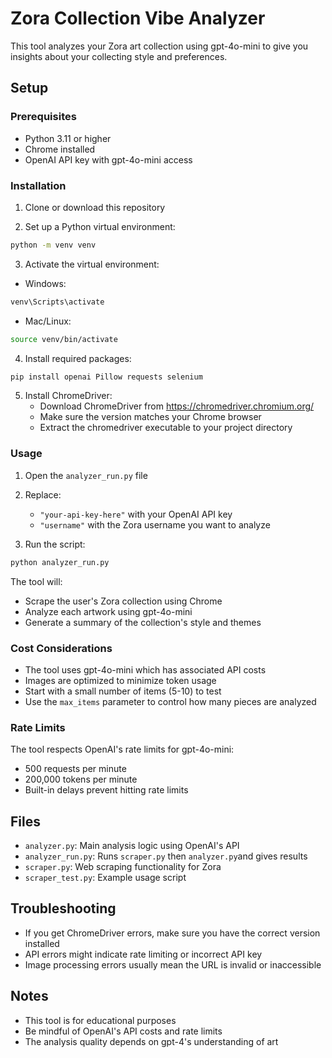 # Zora Collection Vibe Analyzer

This tool analyzes your Zora art collection using gpt-4o-mini to give you insights about your collecting style and preferences.

## Setup

### Prerequisites
- Python 3.11 or higher
- Chrome installed
- OpenAI API key with gpt-4o-mini access

### Installation

1. Clone or download this repository

2. Set up a Python virtual environment:
```bash
python -m venv venv
```

3. Activate the virtual environment:
- Windows:
```bash
venv\Scripts\activate
```
- Mac/Linux:
```bash
source venv/bin/activate
```

4. Install required packages:
```bash
pip install openai Pillow requests selenium
```

5. Install ChromeDriver:
   - Download ChromeDriver from https://chromedriver.chromium.org/
   - Make sure the version matches your Chrome browser
   - Extract the chromedriver executable to your project directory

### Usage

1. Open the `analyzer_run.py` file

2. Replace:
   - `"your-api-key-here"` with your OpenAI API key
   - `"username"` with the Zora username you want to analyze

3. Run the script:
```bash
python analyzer_run.py
```

The tool will:
- Scrape the user's Zora collection using Chrome
- Analyze each artwork using gpt-4o-mini
- Generate a summary of the collection's style and themes

### Cost Considerations
- The tool uses gpt-4o-mini which has associated API costs
- Images are optimized to minimize token usage
- Start with a small number of items (5-10) to test
- Use the `max_items` parameter to control how many pieces are analyzed

### Rate Limits
The tool respects OpenAI's rate limits for gpt-4o-mini:
- 500 requests per minute
- 200,000 tokens per minute
- Built-in delays prevent hitting rate limits

## Files
- `analyzer.py`: Main analysis logic using OpenAI's API
- `analyzer_run.py`: Runs `scraper.py` then `analyzer.py`and gives results
- `scraper.py`: Web scraping functionality for Zora
- `scraper_test.py`: Example usage script

## Troubleshooting
- If you get ChromeDriver errors, make sure you have the correct version installed
- API errors might indicate rate limiting or incorrect API key
- Image processing errors usually mean the URL is invalid or inaccessible

## Notes
- This tool is for educational purposes
- Be mindful of OpenAI's API costs and rate limits
- The analysis quality depends on gpt-4's understanding of art
